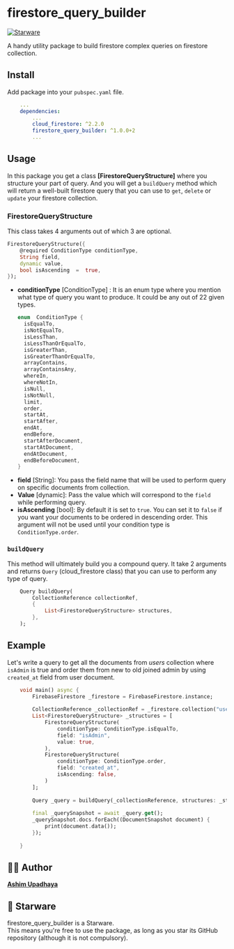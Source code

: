 
# firestore_query_builder

[![Starware](https://img.shields.io/badge/Starware-⭐-black?labelColor=f9b00d)](https://github.com/zepfietje/starware)

A handy utility package to build firestore complex queries on firestore collection.

## Install

Add package into your `pubspec.yaml` file.
```yaml
	...
	dependencies:
		...
		cloud_firestore: ^2.2.0
		firestore_query_builder: ^1.0.0+2
		...
```
## Usage
In this package you get a class **[FirestoreQueryStructure]** where you structure your part of query. And you will get a `buildQuery` method which will return a well-built firestore query that you can use to `get`, `delete` or `update` your firestore collection.

### FirestoreQueryStructure
This class takes 4 arguments out of which 3 are optional.
```dart
FirestoreQueryStructure({
	@required ConditionType conditionType,
	String field,
	dynamic value,
	bool isAscending  =  true,
});
```
 - **conditionType** [ConditionType] : It is an enum type where you mention what type of query you want to produce. It could be any out of 22 given types.
	  ```dart
   enum  ConditionType {
		isEqualTo,
		isNotEqualTo,
		isLessThan,
		isLessThanOrEqualTo,
		isGreaterThan,
		isGreaterThanOrEqualTo,
		arrayContains,
		arrayContainsAny,
		whereIn,
		whereNotIn,
		isNull,
		isNotNull,
		limit,
		order,
		startAt,
		startAfter,
		endAt,
		endBefore,
		startAfterDocument,
		startAtDocument,
		endAtDocument,
		endBeforeDocument,
	}
   ```
- **field** [String]: You pass the field name that will be used to perform query on specific documents from collection.
- **Value** [dynamic]: Pass the value which will correspond to the `field` while performing query.
- **isAscending** [bool]: By default it is set to `true`. You can set it to `false` if you want your documents to be ordered in descending order. This argument will not be used until your condition type is `ConditionType.order`.

### `buildQuery`
This method will ultimately build you a compound query. It take 2 arguments and returns `Query` (cloud_firestore class) that you can use to perform any type of query.
```dart
	Query buildQuery(
		CollectionReference collectionRef,
		{
			List<FirestoreQueryStructure> structures,
		},
	);
```

## Example

Let's write a query to get all the documents from *users* collection where `isAdmin` is true and order them from new to old joined admin by using `created_at` field from user document.

```dart
	void main() async {
		FirebaseFirestore _firestore = FirebaseFirestore.instance;
		
		CollectionReference _collectionRef = _firestore.collection("users");
		List<FirestoreQueryStructure> _structures = [
			FirestoreQueryStructure(
				conditionType: ConditionType.isEqualTo,
				field: "isAdmin",
				value: true,
			),
			FirestoreQueryStructure(
				conditionType: ConditionType.order,
				field: "created_at",
				isAscending: false,
			)
		];
		
		Query _query = buildQuery(_collectionReference, structures: _structures);
		
		final _querySnapshot = await _query.get();
		_querySnapshot.docs.forEach((DocumentSnapshot document) {
			print(document.data());
		}); 
		
	}
```

## 👨‍🦱 Author

**[Ashim Upadhaya](https://www.github.com/ayyshim)**

## 🌟 Starware

firestore_query_builder is a Starware.  
This means you're free to use the package, as long as you star its GitHub repository (although it is not compulsory).


